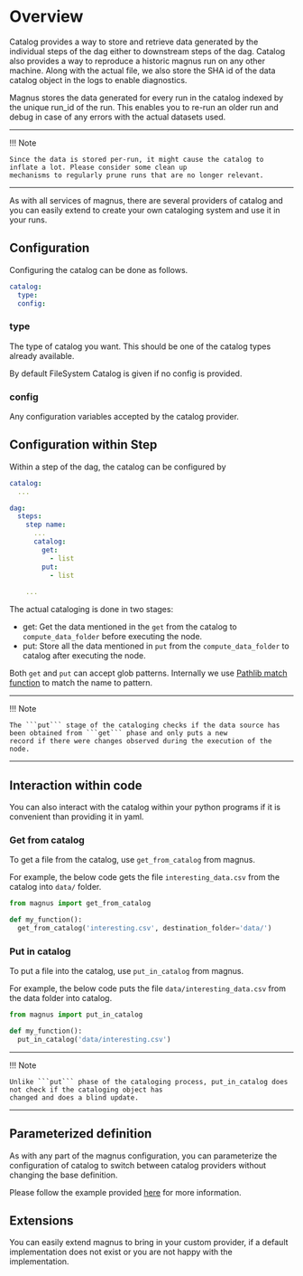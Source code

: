 # Overview

Catalog provides a way to store and retrieve data generated by the individual steps of the dag either to downstream
steps of the dag. Catalog also provides a way to reproduce a historic magnus run on any other machine. Along with
the actual file, we also store the SHA id of the data catalog object in the logs to enable diagnostics. 

Magnus stores the data generated for every run in the catalog indexed by the unique run_id of the run. This enables
you to re-run an older run and debug in case of any errors with the actual datasets used. 

---
!!! Note

    Since the data is stored per-run, it might cause the catalog to inflate a lot. Please consider some clean up 
    mechanisms to regularly prune runs that are no longer relevant. 
---

As with all services of magnus, there are several providers of catalog and you can easily extend to create your own
cataloging system and use it in your runs. 

## Configuration

Configuring the catalog can be done as follows.

```yaml
catalog:
  type:
  config:
```

### type

The type of catalog you want. This should be one of the catalog types already available. 

By default FileSystem Catalog is given if no config is provided. 

### config

Any configuration variables accepted by the catalog provider. 

## Configuration within Step

Within a step of the dag, the catalog can be configured by

```yaml
catalog:
  ...

dag:
  steps:
    step name:
      ...
      catalog:
        get:
          - list
        put:
          - list
    
    ...
```

The actual cataloging is done in two stages:

- get: Get the data mentioned in the ```get``` from the catalog to ```compute_data_folder``` before executing the node.
- put: Store all the data mentioned in ```put``` from the ```compute_data_folder``` to catalog after executing the node. 

Both ```get``` and ```put``` can accept glob patterns. Internally we use 
[Pathlib match function](https://docs.python.org/3/library/pathlib.html#pathlib.PurePath.match) 
to match the name to pattern. 

---
!!! Note

    The ```put``` stage of the cataloging checks if the data source has been obtained from ```get``` phase and only puts a new
    record if there were changes observed during the execution of the node. 
---

## Interaction within code

You can also interact with the catalog within your python programs if it is convenient than providing it in yaml.

### Get from catalog

To get a file from the catalog, use ```get_from_catalog``` from magnus. 

For example, the below code gets the file ```interesting_data.csv``` from the catalog into ```data/``` folder.


```python
from magnus import get_from_catalog

def my_function():
  get_from_catalog('interesting.csv', destination_folder='data/')

```

### Put in catalog

To put a file into the catalog, use ```put_in_catalog``` from magnus. 

For example, the below code puts the file ```data/interesting_data.csv``` from the data folder into catalog.


```python
from magnus import put_in_catalog

def my_function():
  put_in_catalog('data/interesting.csv')

```

---
!!! Note

    Unlike ```put``` phase of the cataloging process, put_in_catalog does not check if the cataloging object has 
    changed and does a blind update.

---


## Parameterized definition

As with any part of the magnus configuration, you can parameterize the configuration of catalog to switch between 
catalog providers without changing the base definition. 

Please follow the example provided [here](../dag/#parameterized_definition) for more information. 


## Extensions

You can easily extend magnus to bring in your custom provider, if a default
implementation does not exist or you are not happy with the implementation. 
